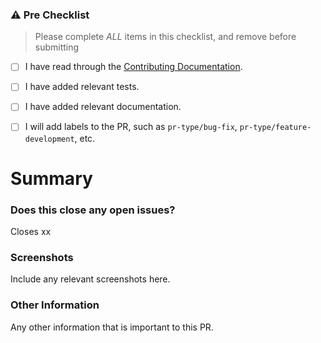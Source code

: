 ### ⚠️ Pre Checklist

> Please complete _ALL_ items in this checklist, and remove before submitting

- [ ] I have read through the [Contributing Documentation](https://devlake.apache.org/community/).
- [ ] I have added relevant tests.
- [ ] I have added relevant documentation.
- [ ] I will add labels to the PR, such as `pr-type/bug-fix`, `pr-type/feature-development`, etc.



# Summary

<!--
Thanks for submitting a pull request!

We appreciate you spending the time to work on these changes.
Please fill out as many sections below as possible.
-->

### Does this close any open issues?
Closes xx

### Screenshots
Include any relevant screenshots here.

### Other Information
Any other information that is important to this PR.
